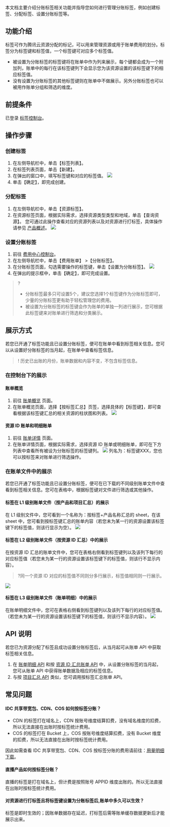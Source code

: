 本文档主要介绍分账标签相关功能并指导您如何进行管理分账标签，例如创建标签、分配标签、设置分账标签等。

## 功能介绍 
标签可作为腾讯云资源分配的标记，可以用来管理资源或用于账单费用的划分。标签分为标签键和标签值，一个标签键可对应多个标签值。
- 被设置为分账标签的标签键将在账单中作为列来展示，每个键都会成为一个附加列，账单中的每行在该标签键列下会显示您为该资源设置的该标签键下的相应标签值。
- 没有设置为分账标签的其他标签键则在账单中不做展示。另外分账标签也可以被用作账单分组和筛选的维度。

## 前提条件

已登录 [标签控制台](https://console.cloud.tencent.com/tag/resources)。

## 操作步骤
### 创建标签
1. 在左侧导航栏中，单击【标签列表】。
2. 在标签列表页面，单击【新建】。
3. 在弹出的窗口中，填写标签键和对应的标签值。
![](https://main.qcloudimg.com/raw/08cf68116f1c63791af054e172ac48d3.png)
4. 单击【确定】，即完成创建。

### 分配标签

1. 在左侧导航栏中，单击【资源标签】。
2. 在资源标签页面，根据实际需求，选择资源类型类型和地域，单击【查询资源】。
您可通过此操作查看对应的资源列表以及对资源进行打标签，具体操作请参见 [产品概述](https://cloud.tencent.com/document/product/651/13334 )。
![](https://main.qcloudimg.com/raw/a3fa8c76dc6a1cae4f68c240f41e2865.png)

### 设置分账标签

1. 前往  [费用中心控制台](https://console.cloud.tencent.com/expense)。
2. 在左侧导航栏中，单击【费用账单】 >【分账标签】。
3. 在分账标签页面，勾选需要操作的标签键，单击【设置为分账标签】。
![](https://main.qcloudimg.com/raw/81d6153167a42ade3b9721e9802b5f3d.png)
4. 在弹出的提示框中，单击【确定】，即可完成设置。
>? 
> - 分账标签最多只可设置5个，建议您选择1个标签键作为分账标签即可，少量的分账标签更有助于轻松管理您的费用。
> - 被设置为分账标签的标签键会作为账单的单独一列进行展示，您可根据此标签键来对账单进行筛选和分类展示。
> 

## 展示方式 
若您已开通了标签功能且已设置分账标签，便可在账单中看到标签相关信息。您可以从设置好分账标签的当月起，在账单中查看标签信息。

>! 历史已出账的月份，账单数据和内容不变，不包含标签信息。
>

### 在控制台下的展示

#### 账单概览

1. 前往 [账单概览](https://console.cloud.tencent.com/expense/bill/overview) 页面。
2. 在账单概览页面，选择【按标签汇总】页签，选择具体的【标签键】，即可查看根据该标签键汇总的相关资源的柱状图和列表。
![](https://main.qcloudimg.com/raw/29e0238e78278192f7683324f4f7e78f.png)

#### 资源 ID 账单和明细账单

1. 前往 [账单详情](https://console.cloud.tencent.com/expense/bill/summary) 页面。
2. 在账单详情页面，根据实际需求，选择资源 ID 账单或明细账单，即可在下方列表中查看所有被设为分账标签的标签键列。
![](https://main.qcloudimg.com/raw/ddbc38b01d704cea4515a77fb70057eb.png)
列名为：标签键XXX，您也可以按标签来对账单进行筛选操作。

### 在账单文件中的展示

若您已开通了标签功能且已设置分账标签，便可在已下载的不同级别账单文件中查看到标签相关信息。您可在表格中，根据标签键对文件进行筛选或其他操作。

#### 标签在 L1 级别账单文件（按产品和项目汇总）的展示
在 L1 级别文件中，您可看到一个名称为：按标签+产品名称汇总的 sheet，在该 sheet 中，您可看到按标签键汇总的账单内容（若您未为某一行的资源设置该标签键下的标签值，则该行显示为空）。
![](https://main.qcloudimg.com/raw/78c9717140343c27ff2e808c05ef633d.png)

#### 标签在 L2 级别账单文件（按资源 ID 汇总）中的展示
在按资源 ID 汇总的账单文件中，您可在表格右侧看到标签键列以及该列下每行的对应标签值（若您未为某一行的资源设置该标签键下的标签值，则该行不显示内容）。

>?同一个资源 ID 对应的标签值不同则分多行展示，标签值相同则一行展示。

![](https://main.qcloudimg.com/raw/615edd4eba6bc8f80cba410174ebb93e.png)

#### 标签在 L3 级别账单文件（账单明细）中的展示
在账单明细文件中，您可在表格右侧看到标签键列以及该列下每行的对应标签值。（若您未为某一行的资源设置该标签键下的标签值，则该行不显示内容）。
![](https://main.qcloudimg.com/raw/697dd63ce409ca275bf8e2213d9b8177.png)



## API 说明
若您已为资源分配了标签且成功设置分账标签后，从当月起可从账单 API 中获取标签相关信息。
1. 在 [账单明细 API](https://cloud.tencent.com/document/product/555/19182) 和按 [资源 ID 汇总账单 API](https://cloud.tencent.com/document/product/555/19181) 中，从设置分账标签的当月起，您可从账单 API 中获得账单数据及相应的标签信息。
2. 与按 [项目汇总 API](https://cloud.tencent.com/document/product/555/35760) 类似，您可调用按标签汇总账单 API。

##  常见问题
#### IDC 共享带宽包、CDN、COS 如何按标签分账？
- CDN 的标签打在域名上，CDN 按账号维度结算扣费，没有域名维度的扣费，所以无法直接在出账时按标签统计费用。
- COS 的标签打在 Bucket 上，COS 按账号维度结算扣费，没有 Bucket 维度的扣费，所以无法直接在出账时按标签统计费用。

因此如需查看 IDC 共享带宽包、CDN、COS 按标签分账的费用请前往：[用量明细下载](https://console.cloud.tencent.com/expense/bill/dosageDownload)。

#### 直播产品如何按标签分账？
直播的标签是打在域名上，但计费是按照账号 APPID 维度出账的。所以无法直接在出账时按标签统计费用。

#### 对资源进行打标签且将标签键设置为分账标签后,账单中多久可以生效？
标签是即时生效的；因账单数据存在延迟，打标签后需等账单缓存数据更新后才能展示出来。
